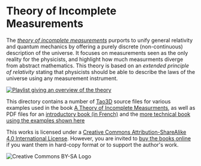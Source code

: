 # Theory of Incomplete Measurements

The [_theory of incomplete measurements_][blog] purports to unify general
relativity and quantum mechanics by offering a purely discrete (non-continuous)
description of the universe. It focuses on measurements seen as the only reality
for the physicists, and highlight how much measurments diverge from abstract
mathematics.  This theory is based on an _extended principle of relativity_
stating that physicists should be able to describe the laws of the universe
using any measurement instrument.

[![Playlist giving an overview of the theory](https://img.youtube.com/vi/mgDJQ4KGmhk/0.jpg)](https://www.youtube.com/playlist?list=PLQQY5qJ7xX-f-3_8-iYzKplcDemASk8NQ)

This directory contains a number of [Tao3D](http://tao3d.sf.net) source files
for various examples used in the book [A Theory of Incomplete Measurments][book],
as well as PDF files for an [introductory book (in French)][pixels] and the
[more technical book using the examples shown here][tim]

This works is licensed under a [Creative Commons Attribution-ShareAlike 4.0
International License](http://creativecommons.org/licenses/by-sa/4.0). However,
you are invited to [buy the books online][buy] if you want them in hard-copy
format or to support the author's work.

![Creative Commons BY-SA Logo](https://i.creativecommons.org/l/by-sa/4.0/88x31.png)

[blog]: https://grenouillebouillie.wordpress.com/2022/03/07/a-theory-of-incomplete-measurements/
[book]: https://www.amazon.com/theory-incomplete-measurements-Towards-unified/dp/B09TMN922M
[pixels]: books/Pixels-Quantiques-et-Relativité.pdf
[tim]: books/A-Theory-of-Incomplete-Measurements.pdf
[buy]: https://www.amazon.com/s?i=stripbooks&rh=p_27%3AChristophe+de+Dinechin
